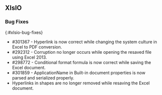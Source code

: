 ## XlsIO

### Bug Fixes
{:#xlsio-bug-fixes}

* \#301367 - Hyperlink is now correct while changing the system culture in Excel to PDF conversion.
* \#292312 - Corruption no longer occurs while opening the resaved file using Excel 2013.
* \#298772 - Conditional format formula is now correct while saving the Excel document.
* \#301859 - ApplicationName in Built-in document properties is now parsed and serialized properly.
* Hyperlinks in shapes are no longer removed while resaving the Excel document.